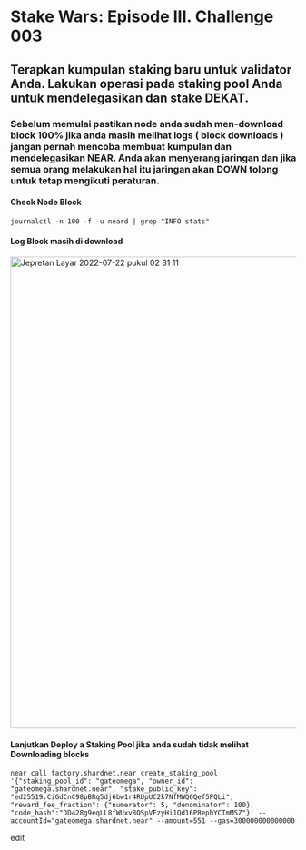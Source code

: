 # Stake Wars: Episode III. Challenge 003

## Terapkan kumpulan staking baru untuk validator Anda. Lakukan operasi pada staking pool Anda untuk mendelegasikan dan stake DEKAT.

### Sebelum memulai pastikan node anda sudah men-download block 100% jika anda masih melihat logs ( block downloads ) jangan pernah mencoba membuat kumpulan dan mendelegasikan NEAR. Anda akan menyerang jaringan dan jika semua orang melakukan hal itu jaringan akan DOWN tolong untuk tetap mengikuti peraturan.

#### Check Node Block
````
journalctl -n 100 -f -u neard | grep "INFO stats"
````

#### Log Block masih di download

<img width="831" alt="Jepretan Layar 2022-07-22 pukul 02 31 11" src="https://user-images.githubusercontent.com/55140596/180300131-188e5afb-dcec-4b66-ab53-388e80dac8b4.png">

#### Lanjutkan Deploy a Staking Pool jika anda sudah tidak melihat Downloading blocks

````
near call factory.shardnet.near create_staking_pool '{"staking_pool_id": "gateomega", "owner_id": "gateomega.shardnet.near", "stake_public_key": "ed25519:CiGdCnC98pBRq5dj6bw1r4RUpUC2k7NfMWQ6Qef5PQLi", "reward_fee_fraction": {"numerator": 5, "denominator": 100}, "code_hash":"DD428g9eqLL8fWUxv8QSpVFzyHi1Qd16P8ephYCTmMSZ"}' --accountId="gateomega.shardnet.near" --amount=551 --gas=300000000000000
````
edit 
